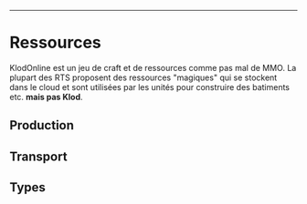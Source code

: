 ____
# Ressources
KlodOnline est un jeu de craft et de ressources comme pas mal de MMO. La plupart des RTS proposent des ressources "magiques" qui se stockent dans le cloud et sont utilisées par les unités pour construire des batiments etc. **mais pas Klod**.
## Production
## Transport
## Types